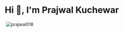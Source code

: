<h1 align="left">Hi 👋, I'm Prajwal Kuchewar</h1>

<p>&nbsp;<img align="center" src="https://github-readme-stats.vercel.app/api?username=prajwal018&show_icons=true&locale=en" alt="prajwal018" /></p>
